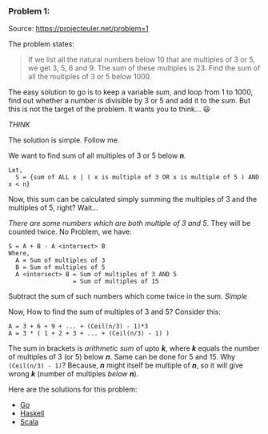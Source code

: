 ### Problem 1:
Source: https://projecteuler.net/problem=1

The problem states:
> If we list all the natural numbers below 10 that are multiples of 3 or 5, we get 3, 5, 6 and 9. The sum of these multiples is 23.
> Find the sum of all the multiples of 3 or 5 below 1000.

The easy solution to go is to keep a variable _sum_, and loop from 1 to 1000, find out whether a number is divisible by 3 or 5 and add it to the _sum_. But this is not the target of the problem. It wants you to think... :smiley:

_THINK_

The solution is simple. Follow me.

We want to find sum of all multiples of 3 or 5 below **_n_**.
```
Let,
  S = {sum of ALL x | ( x is multiple of 3 OR x is multiple of 5 ) AND x < n}
```

Now, this sum can be calculated simply summing the multiples of 3 and the multiples of 5, right? Wait...

_There are some numbers which are both multiple of 3 and 5_.
They will be counted twice. No Problem, we have:

```
S = A + B - A <intersect> B
Where,
  A = Sum of multiples of 3
  B = Sum of multiples of 5
  A <intersect> B = Sum of multiples of 3 AND 5
                  = Sum of multiples of 15
```

Subtract the sum of such numbers which come twice in the sum. _Simple_

Now, How to find the sum of multiples of 3 and 5? Consider this:

```
A = 3 + 6 + 9 + ... + (Ceil(n/3) - 1)*3
A = 3 * ( 1 + 2 + 3 + ... + (Ceil(n/3) - 1) )
```

The sum in brackets is _arithmetic sum_ of upto **_k_**, where **_k_** equals the number of multiples of 3 (or 5) below **_n_**. Same can be done for 5 and 15.
Why `(Ceil(n/3) - 1)`? Because, **_n_** might itself be multiple of **_n_**, so it will give wrong **_k_** (number of multiples _below_ **_n_**).

Here are the solutions for this problem:
- [Go](go/problem1.go)
- [Haskell](haskell/problem1.hs)
- [Scala](scala/Problem1.scala)
